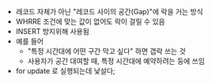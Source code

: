 - 레코드 자체가 아닌 "레코드 사이의 공간(Gap)"에 락을 거는 방식
- WHRRE 조건에 맞는 값이 없어도 락이 걸릴 수 있음
- INSERT 방지위해 사용됨
- 예를 들어
	- "특정 시간대에 어떤 구간 막고 싶다" 하면 갭락 쓰는 것
	- 사용자가 공간 대여할 때, 특정 시간대에 예약하려는 둥에 쓰임
- for update 로 실행되는데 낯설다;